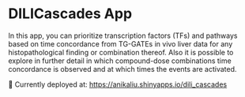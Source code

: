 # DILICascades App
In this app, you can prioritize transcription factors (TFs) and pathways based on time concordance from TG-GATEs in vivo liver data for any histopathological finding or combination thereof. Also it is possible to explore in further detail in which compound-dose combinations time concordance is observed and at which times the events are activated.

:construction: Currently deployed at: https://anikaliu.shinyapps.io/dili_cascades
